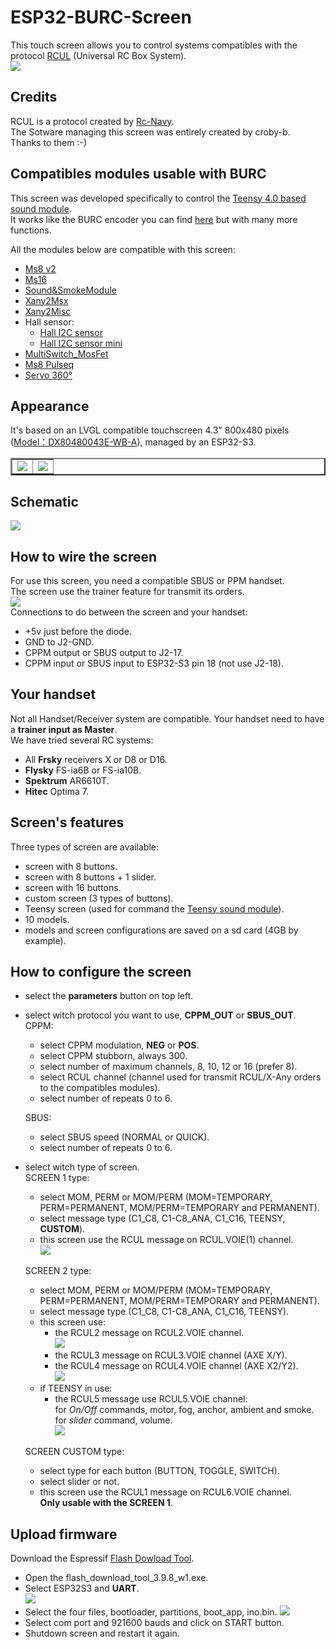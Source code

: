 # ESP32-BURC-Screen
This touch screen allows you to control systems compatibles with the protocol [RCUL](https://p-loussouarn-free-fr.translate.goog/arduino/exemple/RCUL/RCUL.html?_x_tr_sch=http&_x_tr_sl=auto&_x_tr_tl=en&_x_tr_hl=en) (Universal RC Box System).  
![](https://github.com/pierrotm777/ESP32-BURC-Screen/blob/main/RCUL.jpg)  

## Credits
RCUL is a protocol created by [Rc-Navy](http://p.loussouarn.free.fr/).  
The Sotware managing this screen was entirely created by croby-b.  
Thanks to them :-)  

## Compatibles modules usable with BURC
This screen was developed specifically to control the [Teensy 4.0 based sound module](https://github.com/pierrotm777/SoundModule_Teensy4.0-version).  
It works like the BURC encoder you can find [here](https://github.com/pierrotm777/BURC_Encoder) but with many more functions.  

All the modules below are compatible with this screen:  
- [Ms8 v2](https://github.com/Ingwie/OpenAVRc_Hw/tree/V3/MutltiSwitch_Sw8_V2)  
- [Ms16](https://github.com/Ingwie/OpenAVRc_Hw/tree/V3/MultiSwitch_Sw16-ProMicro)  
- [Sound&SmokeModule](https://github.com/Ingwie/OpenAVRc_Hw/tree/V3/Sound%26SmokeModule)  
- [Xany2Msx](https://github.com/Ingwie/OpenAVRc_Hw/tree/V3/Xany2Msx/Firmware_Msx)  
- [Xany2Misc](https://github.com/Ingwie/OpenAVRc_Hw/tree/V3/Xany2Msx/Firmware_Misc)  
- Hall sensor:  
  * [Hall I2C sensor](https://github.com/Ingwie/OpenAVRc_Hw/tree/V3/Capteur_Hall_I2C)  
  * [Hall I2C sensor mini](https://github.com/Ingwie/OpenAVRc_Hw/tree/V3/Capteur_Hall_I2C_Mini)  
- [MultiSwitch_MosFet](https://github.com/Ingwie/OpenAVRc_Hw/tree/V3/MultiSwitch_MosFet)  
- [Ms8 Pulseq](https://github.com/Ingwie/OpenAVRc_Hw/tree/V3/PulseSeq) 
- [Servo 360°]()  

## Appearance
It's based on an LVGL compatible touchscreen 4.3" 800x480 pixels ([Model：DX80480043E-WB-A](https://viewedisplay.com/product/esp32-4-3-inch-800x480-rgb-ips-tft-display-touch-screen-arduino-lvgl/)), managed by an ESP32-S3.  
<table border="2">
<tr>
<td><img src="https://github.com/pierrotm777/ESP32-BURC-Screen/blob/main/Screen_Top.png" border="0"/></td>
<td><img src="https://github.com/pierrotm777/ESP32-BURC-Screen/blob/main/Screen_Bottom.png" border="0"/></td>
</tr>
</table>

## Schematic
![](https://github.com/pierrotm777/ESP32-BURC-Screen/blob/main/Screen_Shematic.png)  

## How to wire the screen
For use this screen, you need a compatible SBUS or PPM handset.  
The screen use the trainer feature for transmit its orders.  
![](https://github.com/pierrotm777/ESP32-BURC-Screen/blob/main/Screen_Connections.png)  
Connections to do between the screen and your handset:  
- +5v just before the diode.  
- GND to J2-GND.  
- CPPM output or SBUS output to J2-17.  
- CPPM input or SBUS input to ESP32-S3 pin 18 (not use J2-18).  

## Your handset
Not all Handset/Receiver system are compatible. 
Your handset need to have a **trainer input as Master**.  
We have tried several RC systems:  
- All **Frsky** receivers X or D8 or D16.  
- **Flysky** FS-ia6B or FS-ia10B.  
- **Spektrum** AR6610T.  
- **Hitec** Optima 7.  

## Screen's features
Three types of screen are available:  
- screen with 8 buttons.  
- screen with 8 buttons + 1 slider. 
- screen with 16 buttons.  
- custom screen (3 types of buttons).  
- Teensy screen (used for command the [Teensy sound module](https://github.com/pierrotm777/SoundModule_Teensy4.0-version)).  
- 10 models.
- models and screen configurations are saved on a sd card (4GB by example).  

## How to configure the screen
- select the **parameters** button on top left.  
- select witch protocol you want to use, **CPPM_OUT** or **SBUS_OUT**.  
	CPPM:
	- select CPPM modulation, **NEG** or **POS**.  
	- select CPPM stubborn, always 300.  
	- select number of maximum channels, 8, 10, 12 or 16 (prefer 8).  
	- select RCUL channel (channel used for transmit RCUL/X-Any orders to the compatibles modules).  
	- select number of repeats 0 to 6.  

	SBUS:
	- select SBUS speed (NORMAL or QUICK).  
	- select number of repeats 0 to 6.  
	
- select witch type of screen.  
	SCREEN 1 type:
	- select MOM, PERM or MOM/PERM (MOM=TEMPORARY, PERM=PERMANENT, MOM/PERM=TEMPORARY and PERMANENT).  
	- select message type (C1_C8, C1-C8_ANA, C1_C16, TEENSY, **CUSTOM**).
	- this screen use the RCUL message on RCUL.VOIE(1) channel.  
![](https://github.com/pierrotm777/ESP32-BURC-Screen/blob/main/Config_Screen1.png) 

	SCREEN 2 type:
	- select MOM, PERM or MOM/PERM (MOM=TEMPORARY, PERM=PERMANENT, MOM/PERM=TEMPORARY and PERMANENT).  
	- select message type (C1_C8, C1-C8_ANA, C1_C16, TEENSY).  
	- this screen use:
		- the RCUL2 message on RCUL2.VOIE channel.  
![](https://github.com/pierrotm777/ESP32-BURC-Screen/blob/main/Config_Screen2.png) 
		- the RCUL3 message on RCUL3.VOIE channel (AXE X/Y).  
		- the RCUL4 message on RCUL4.VOIE channel (AXE X2/Y2).  
![](https://github.com/pierrotm777/ESP32-BURC-Screen/blob/main/Config_Screen1.png) 
	- if TEENSY in use:  
		- the RCUL5 message use RCUL5.VOIE channel:  
		for *On/Off* commands, motor, fog, anchor, ambient and smoke.  
		for *slider* command, volume.  
![](https://github.com/pierrotm777/ESP32-BURC-Screen/blob/main/Screen_TEENSY.png) 

	SCREEN CUSTOM type:
	- select type for each button (BUTTON, TOGGLE, SWITCH). 
	- select slider or not.  
	- this screen use the RCUL1 message on RCUL6.VOIE channel.  
	**Only usable with the SCREEN 1**.  
	
## Upload firmware
Download the Espressif [Flash Dowload Tool](https://dl.espressif.com/public/flash_download_tool.zip).  
- Open the flash_download_tool_3.9.8_w1.exe.  
- Select ESP32S3 and **UART**.  
![](https://github.com/pierrotm777/ESP32-BURC-Screen/blob/main/Firmware/ESP32-UART.png)  
- Select the four files, bootloader, partitions, boot_app, ino.bin.
![](https://github.com/pierrotm777/ESP32-BURC-Screen/blob/main/Firmware/Upload_ESP32_Firmware.png)  
- Select com port and 921600 bauds and click on START button.  
- Shutdown screen and restart it again.  

